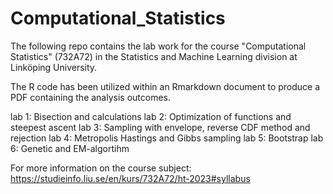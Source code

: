 # Computational_Statistics


The following repo contains the lab work for the course "Computational Statistics" (732A72) in the Statistics and Machine Learning division at Linköping University. 

The R code has been utilized within an Rmarkdown document to produce a PDF containing the analysis outcomes.

lab 1: Bisection and calculations
lab 2: Optimization of functions and steepest ascent
lab 3: Sampling with envelope, reverse CDF method and rejection
lab 4: Metropolis Hastings and Gibbs sampling
lab 5: Bootstrap
lab 6: Genetic and EM-algortihm


For more information on the course subject: 
https://studieinfo.liu.se/en/kurs/732A72/ht-2023#syllabus

